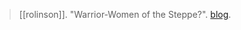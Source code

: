 > [[rolinson]]. "Warrior-Women of the Steppe?". [blog](https://aryaakasha.com/2019/08/18/warrior-women-of-the-steppe/).